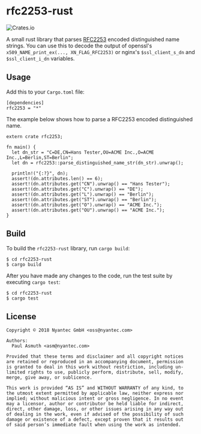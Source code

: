 rfc2253-rust
============

![Crates.io](https://img.shields.io/crates/v/rfc2253.svg)

A small rust library that parses [RFC2253](https://www.ietf.org/rfc/rfc2253.txt)
encoded distinguished name strings. You can use this to decode the output of
openssl's `x509_NAME_print_ex(..., XN_FLAG_RFC2253)` or nginx's `$ssl_client_s_dn`
and `$ssl_client_i_dn` variables.


Usage
-----

Add this to your `Cargo.toml` file:

    [dependencies]
    rfc2253 = "*"

The example below shows how to parse a RFC2253 encoded distinguished name.

    extern crate rfc2253;

    fn main() {
      let dn_str = "C=DE,CN=Hans Tester,OU=ACME Inc.,O=ACME Inc.,L=Berlin,ST=Berlin";
      let dn = rfc2253::parse_distinguished_name_str(dn_str).unwrap();

      println!("{:?}", dn);
      assert!(dn.attributes.len() == 6);
      assert!(dn.attributes.get("CN").unwrap() == "Hans Tester");
      assert!(dn.attributes.get("C").unwrap() == "DE");
      assert!(dn.attributes.get("L").unwrap() == "Berlin");
      assert!(dn.attributes.get("ST").unwrap() == "Berlin");
      assert!(dn.attributes.get("O").unwrap() == "ACME Inc.");
      assert!(dn.attributes.get("OU").unwrap() == "ACME Inc.");
    }


Build
-----

To build the `rfc2253-rust` library, run `cargo build`:

    $ cd rfc2253-rust
    $ cargo build

After you have made any changes to the code, run the test suite by executing
`cargo test`:

    $ cd rfc2253-rust
    $ cargo test


License
-------

    Copyright © 2018 Nyantec GmbH <oss@nyantec.com>

    Authors:
      Paul Asmuth <asm@nyantec.com>

    Provided that these terms and disclaimer and all copyright notices
    are retained or reproduced in an accompanying document, permission
    is granted to deal in this work without restriction, including un‐
    limited rights to use, publicly perform, distribute, sell, modify,
    merge, give away, or sublicence.

    This work is provided “AS IS” and WITHOUT WARRANTY of any kind, to
    the utmost extent permitted by applicable law, neither express nor
    implied; without malicious intent or gross negligence. In no event
    may a licensor, author or contributor be held liable for indirect,
    direct, other damage, loss, or other issues arising in any way out
    of dealing in the work, even if advised of the possibility of such
    damage or existence of a defect, except proven that it results out
    of said person’s immediate fault when using the work as intended.
